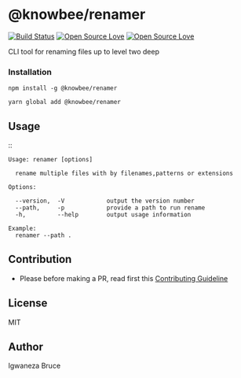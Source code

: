 # @knowbee/renamer

[![Build Status](https://travis-ci.com/knowbee/renamer.svg?token=yN9jXnk59suszMqNsJJb&branch=master)](https://travis-ci.com/knowbee/renamer)
[![Open Source Love](https://badges.frapsoft.com/os/v1/open-source.svg?v=102)](https://github.com/ellerbrock/open-source-badge/)
[![Open Source Love](https://badges.frapsoft.com/os/mit/mit.svg?v=102)](https://github.com/ellerbrock/open-source-badge/)

CLI tool for renaming files up to level two deep

### Installation

```
npm install -g @knowbee/renamer
```

```
yarn global add @knowbee/renamer
```

## Usage

::

    Usage: renamer [options]

      rename multiple files with by filenames,patterns or extensions

    Options:

      --version,  -V            output the version number
      --path,     -p            provide a path to run rename
      -h,         --help        output usage information

    Example:
      renamer --path .

## Contribution

- Please before making a PR, read first this [Contributing Guideline](./CONTRIBUTING.md)

## License

MIT

## Author
Igwaneza Bruce
